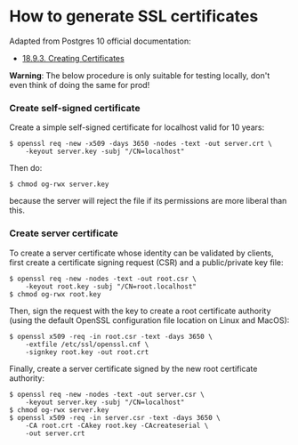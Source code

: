 # How to generate SSL certificates

Adapted from Postgres 10 official documentation:

- [18.9.3. Creating Certificates](https://www.postgresql.org/docs/10/ssl-tcp.html#SSL-CERTIFICATE-CREATION)

**Warning**: The below procedure is only suitable for testing locally,
don't even think of doing the same for prod!


### Create self-signed certificate

Create a simple self-signed certificate for localhost valid for 10 years:

    $ openssl req -new -x509 -days 3650 -nodes -text -out server.crt \
        -keyout server.key -subj "/CN=localhost"

Then do:

    $ chmod og-rwx server.key

because the server will reject the file if its permissions are more liberal
than this. 

### Create server certificate

To create a server certificate whose identity can be validated by clients,
first create a certificate signing request (CSR) and a public/private key
file:

    $ openssl req -new -nodes -text -out root.csr \
        -keyout root.key -subj "/CN=root.localhost"
    $ chmod og-rwx root.key

Then, sign the request with the key to create a root certificate authority
(using the default OpenSSL configuration file location on Linux and MacOS):

    $ openssl x509 -req -in root.csr -text -days 3650 \
        -extfile /etc/ssl/openssl.cnf \
        -signkey root.key -out root.crt

Finally, create a server certificate signed by the new root certificate
authority:

    $ openssl req -new -nodes -text -out server.csr \
        -keyout server.key -subj "/CN=localhost"
    $ chmod og-rwx server.key
    $ openssl x509 -req -in server.csr -text -days 3650 \
        -CA root.crt -CAkey root.key -CAcreateserial \
        -out server.crt
